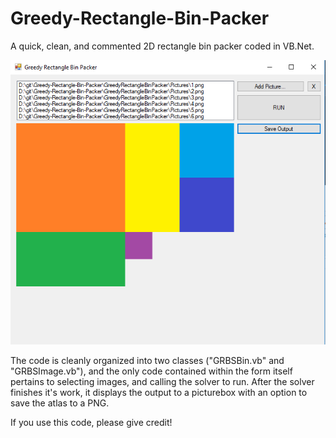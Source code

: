 # Greedy-Rectangle-Bin-Packer
A quick, clean, and commented 2D rectangle bin packer coded in VB.Net.

<img src="packer.PNG"/>

The code is cleanly organized into two classes ("GRBSBin.vb" and "GRBSImage.vb"), and the only code contained within the form itself pertains to selecting images, and calling the solver to run.  After the solver finishes it's work, it displays the output to a picturebox with an option to save the atlas to a PNG.

If you use this code, please give credit!
